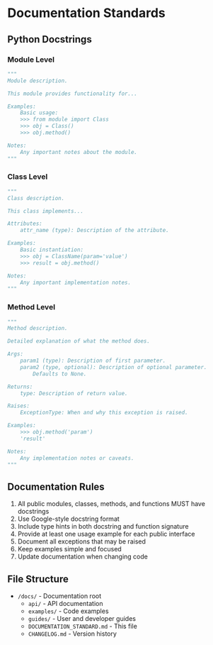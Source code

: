 # Documentation Standards

## Python Docstrings

### Module Level
```python
"""
Module description.

This module provides functionality for...

Examples:
    Basic usage:
    >>> from module import Class
    >>> obj = Class()
    >>> obj.method()

Notes:
    Any important notes about the module.
"""
```

### Class Level
```python
"""
Class description.

This class implements...

Attributes:
    attr_name (type): Description of the attribute.

Examples:
    Basic instantiation:
    >>> obj = ClassName(param='value')
    >>> result = obj.method()

Notes:
    Any important implementation notes.
"""
```

### Method Level
```python
"""
Method description.

Detailed explanation of what the method does.

Args:
    param1 (type): Description of first parameter.
    param2 (type, optional): Description of optional parameter.
        Defaults to None.

Returns:
    type: Description of return value.

Raises:
    ExceptionType: When and why this exception is raised.

Examples:
    >>> obj.method('param')
    'result'

Notes:
    Any implementation notes or caveats.
"""
```

## Documentation Rules

1. All public modules, classes, methods, and functions MUST have docstrings
2. Use Google-style docstring format
3. Include type hints in both docstring and function signature
4. Provide at least one usage example for each public interface
5. Document all exceptions that may be raised
6. Keep examples simple and focused
7. Update documentation when changing code

## File Structure
- `/docs/` - Documentation root
  - `api/` - API documentation
  - `examples/` - Code examples
  - `guides/` - User and developer guides
  - `DOCUMENTATION_STANDARD.md` - This file
  - `CHANGELOG.md` - Version history 
